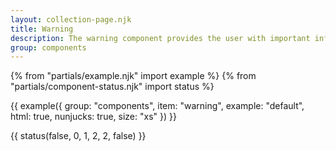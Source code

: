 ```yaml
---
layout: collection-page.njk
title: Warning
description: The warning component provides the user with important information about the page or article.
group: components
---
```


{% from "partials/example.njk" import example %}
{% from "partials/component-status.njk" import status %}

{{ example({ group: "components", item: "warning", example: "default", html: true, nunjucks: true, size: "xs" }) }}

{{ status(false, 0, 1, 2, 2, false) }}
